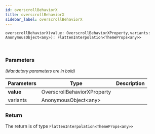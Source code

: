 ```yaml
---
id: overscrollBehaviorX
title: overscrollBehaviorX
sidebar_label: overscrollBehaviorX
---
```


```tsx
overscrollBehaviorX(value: OverscrollBehaviorXProperty,variants: AnonymousObject<any>): FlattenInterpolation<ThemeProps<any>>
```
<br/>



### Parameters

<font size="2"><i>(Mandatory parameters are in bold)</i></font>

| Parameters | Type | Description |
| --------- | ---- | ----------- |
| **value** | OverscrollBehaviorXProperty |  |
| variants | AnonymousObject<any\> |  |


### Return



The return is of type <code>FlattenInterpolation<ThemeProps<any\>\></code>
